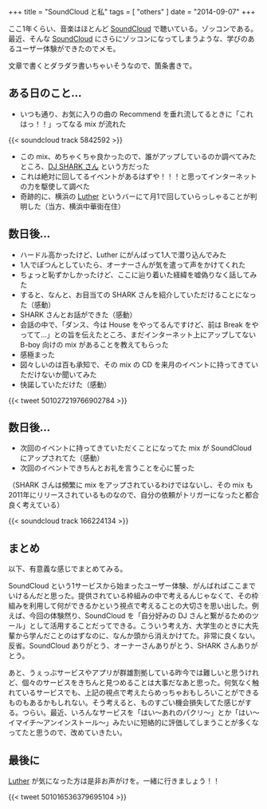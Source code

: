 +++
title = "SoundCloud と私"
tags = [ "others" ]
date = "2014-09-07"
+++

ここ1年くらい、音楽はほとんど [SoundCloud](https://soundcloud.com) で聴いている。ゾッコンである。最近、そんな [SoundCloud](https://soundcloud.com) にさらにゾッコンになってしまうような、学びのあるユーザー体験ができたのでメモ。

<!--more-->

文章で書くとダラダラ書いちゃいそうなので、箇条書きで。

## ある日のこと…

- いつも通り、お気に入りの曲の Recommend を垂れ流してるときに「これはっ！！」ってなる mix が流れた

{{< soundcloud track 5842592 >}}

- この mix、めちゃくちゃ良かったので、誰がアップしているのか調べてみたところ、[DJ SHARK さん](https://soundcloud.com/dj-sharkjapan) という方だった
- これは絶対に回してるイベントがあるはずや！！！と思ってインターネットの力を駆使して調べた
- 奇跡的に、横浜の [Luther](http://www.luther-yokohama.jp) というバーにて月1で回していらっしゃることが判明した（当方、横浜中華街在住）

## 数日後…

- ハードル高かったけど、Luther にがんばって1人で潜り込んでみた
- 1人でぽつんとしていたら、オーナーさんが気を遣って声をかけてくれた
- ちょっと恥ずかしかったけど、ここに辿り着いた経緯を嘘偽りなく話してみた
- すると、なんと、お目当ての SHARK さんを紹介していただけることになった（感動）
- SHARK さんとお話ができた（感動）
- 会話の中で、「ダンス、今は House をやってるんですけど、前は Break をやってて…」との旨を伝えたところ、まだインターネット上にアップしてない B-boy 向けの mix があることを教えてもらった
- 感極まった
- 図々しいのは百も承知で、その mix の CD を来月のイベントに持ってきていただけないか聞いてみた
- 快諾していただけた（感動）

{{< tweet 501027219766902784 >}}

## 数日後…

- 次回のイベントに持ってきていただくことになってた mix が SoundCloud にアップされてた（感動）
- 次回のイベントできちんとお礼を言うことを心に誓った

（SHARK さんは頻繁に mix をアップされているわけではないし、その mix も2011年にリリースされているものなので、自分の依頼がトリガーになったと都合良く考えている）

{{< soundcloud track 166224134 >}}

## まとめ

以下、有意義な感じでまとめてみる。

SoundCloud という1サービスから始まったユーザー体験、がんばればここまでいけるんだと思った。提供されている枠組みの中で考えるんじゃなくて、その枠組みを利用して何ができるかという視点で考えることの大切さを思い出した。例えば、今回の体験然り、SoundCloud を「自分好みの DJ さんと繋がるためのツール」として活用することだってできる。こういう考え方、大学生のときに大先輩から学んだことのはずなのに、なんか頭から消えかけてた。非常に良くない。反省。SoundCloud ありがとう、オーナーさんありがとう、SHARK さんありがとう。

あと、うぇっぶサービスやアプリが群雄割拠している昨今では難しいと思うけれど、個々のサービスをきちんと見つめることは大事だなあと思った。何気なく触れているサービスでも、上記の視点で考えたらめっちゃおもしろいことができるものもあるかもしれない。そう考えると、ものすごい機会損失してた感じがする。つらい。最近、いろんなサービスを「はい〜あれのパクリ〜」とか「はい〜イマイチ〜アンインストール〜」みたいに短絡的に評価してしまうことが多くなってたと思うので、改めていきたい。

## 最後に

[Luther](http://www.luther-yokohama.jp) が気になった方は是非お声がけを。一緒に行きましょう！！

{{< tweet 501016536379695104 >}}
